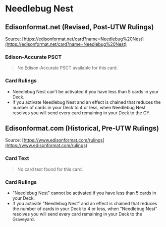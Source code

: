 # Needlebug Nest

## Edisonformat.net (Revised, Post-UTW Rulings)

Source: [https://edisonformat.net/card?name=Needlebug%20Nest](https://edisonformat.net/card?name=Needlebug%20Nest)

### Edison-Accurate PSCT

> No Edison-Accurate PSCT available for this card.

### Card Rulings

*   Needlebug Nest can't be activated if you have less than 5 cards in your Deck.
*   If you activate Needlebug Nest and an effect is chained that reduces the number of cards in your Deck to 4 or less, when Needlebug Nest resolves you will send every card remaining in your Deck to the GY.


## Edisonformat.com (Historical, Pre-UTW Rulings)

Source: [https://www.edisonformat.com/rulings](https://www.edisonformat.com/rulings)

### Card Text

> No card text found for this card.

### Card Rulings

*   "Needlebug Nest" cannot be activated if you have less than 5 cards in your Deck.
*   If you activate "Needlebug Nest" and an effect is chained that reduces the number of cards in your Deck to 4 or less, when "Needlebug Nest" resolves you will send every card remaining in your Deck to the Graveyard.


